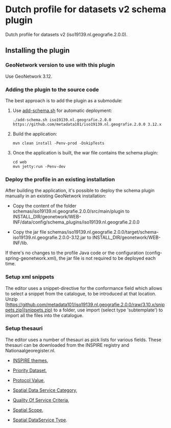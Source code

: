 # Dutch profile for datasets v2 schema plugin

Dutch profile for datasets v2 (iso19139.nl.geografie.2.0.0).

## Installing the plugin

### GeoNetwork version to use with this plugin

Use GeoNetwork 3.12.

### Adding the plugin to the source code


The best approach is to add the plugin as a submodule:

1. Use [add-schema.sh](https://github.com/geonetwork/core-geonetwork/blob/3.12.x/add-schema.sh) for automatic deployment:

   ```
   ./add-schema.sh iso19139.nl.geografie.2.0.0 https://github.com/metadata101/iso19139.nl.geografie.2.0.0 3.12.x
   ```

2. Build the application:

   ```
   mvn clean install -Penv-prod -DskipTests
   ```

3. Once the application is built, the war file contains the schema plugin:

   ```
   cd web
   mvn jetty:run -Penv-dev
   ```

### Deploy the profile in an existing installation

After building the application, it's possible to deploy the schema plugin manually in an existing GeoNetwork installation:

- Copy the content of the folder schemas/iso19139.nl.geografie.2.0.0/src/main/plugin to INSTALL_DIR/geonetwork/WEB-INF/data/config/schema_plugins/iso19139.nl.geografie.2.0.0

- Copy the jar file schemas/iso19139.nl.geografie.2.0.0/target/schema-iso19139.nl.geografie.2.0.0-3.12.jar to INSTALL_DIR/geonetwork/WEB-INF/lib.

If there's no changes to the profile Java code or the configuration (config-spring-geonetwork.xml), the jar file is not required to be deployed each time.

### Setup xml snippets

The editor uses a snippet-directive for the conformance field which allows to select a snippet from the catalogue, to be introduced at that location.
Unzip [https://github.com/metadata101/iso19139.nl.geografie.2.0.0/raw/3.10.x/snippets.zip](snippets.zip) to a folder, use import (select type 'subtemplate') to import all the files into the catalogue.

### Setup thesauri

The editor uses a number of thesauri as pick lists for various fields. These thesauri can be downloaded from the INSPIRE registry and Nationaalgeoregister.nl.

  - [INSPIRE themes](http://inspire.ec.europa.eu/theme),

  - [Priority Dataset](http://inspire.ec.europa.eu/metadata-codelist/PriorityDataset),

  - [Protocol Value](http://inspire.ec.europa.eu/metadata-codelist/ProtocolValue),

  - [Spatial Data Service Category](https://inspire.ec.europa.eu/metadata-codelist/SpatialDataServiceCategory),

  - [Quality Of Service Criteria](http://inspire.ec.europa.eu/metadata-codelist/QualityOfServiceCriteria),

  - [Spatial Scope](http://inspire.ec.europa.eu/metadata-codelist/SpatialScope),

  - [Spatial DataService Type](https://inspire.ec.europa.eu/metadata-codelist/SpatialDataServiceType).
